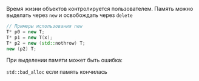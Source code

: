 Время жизни объектов контролируется пользователем.
Память можно выделать через `new` и освобождать через `delete`
```cpp
// Примеры использования new
T* p0 = new T;
T* p1 = new T(x);
T* p2 = new (std::nothrow) T;
new (p2) T;
```
При выделении памяти может быть ошибка:

`std::bad_alloc` если память кончилась
